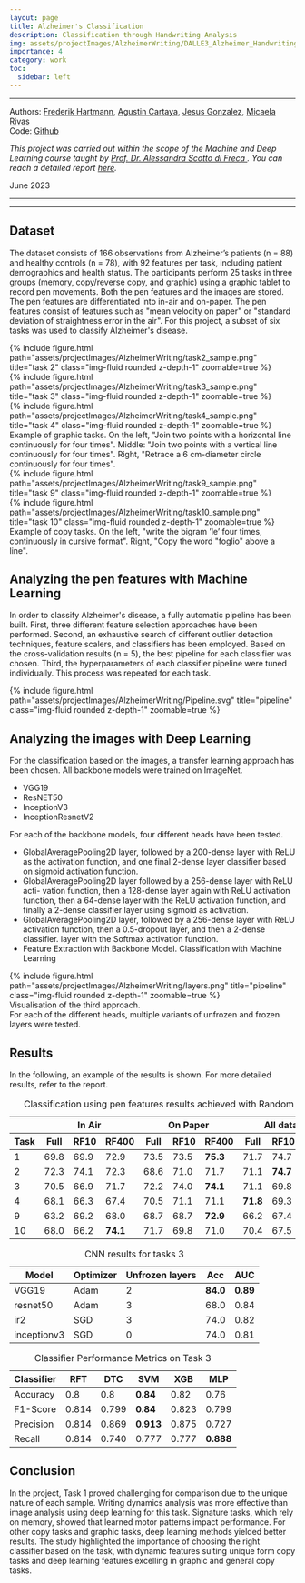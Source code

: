 ```yaml
---
layout: page
title: Alzheimer's Classification
description: Classification through Handwriting Analysis
img: assets/projectImages/AlzheimerWriting/DALLE3_Alzheimer_Handwriting.png
importance: 4
category: work
toc:
  sidebar: left
---
```

---
Authors: [Frederik Hartmann](https://github.com/Frederik-Hartmann), [Agustin Cartaya](https://github.com/AgustinCartaya), [Jesus Gonzalez](https://github.com/dagazrev), [Micaela Rivas](https://github.com/MicaelaRivas)
\
Code: [Github]()


*This project was carried out within the scope of the Machine and Deep Learning course taught by [Prof. Dr. Alessandra Scotto di Freca
](https://scholar.google.com/citations?user=1f_f-yAAAAAJ&hl=en). You can reach a detailed report [here]().* 


June 2023

---
---

## Dataset
The dataset consists of 166 observations from Alzheimer’s patients (n = 88) and healthy controls (n = 78), with 92 features per task, including patient demographics and health status. The participants perform 25 tasks in three groups (memory, copy/reverse copy, and graphic) using a graphic tablet to record pen movements. Both the pen features and the images are stored. The pen features are differentiated into in-air and on-paper. The pen features consist of features such as "mean velocity on paper" or "standard deviation of straightness error in the air". For this project, a subset of six tasks was used to classify Alzheimer's disease.

<div class="row">
    <div class="col-sm mt-3 mt-md-0">
        {% include figure.html path="assets/projectImages/AlzheimerWriting/task2_sample.png" title="task 2" class="img-fluid rounded z-depth-1" zoomable=true %}
    </div>
    <div class="col-sm mt-3 mt-md-0">
        {% include figure.html path="assets/projectImages/AlzheimerWriting/task3_sample.png" title="task 3" class="img-fluid rounded z-depth-1" zoomable=true %}
    </div>
    <div class="col-sm mt-3 mt-md-0">
        {% include figure.html path="assets/projectImages/AlzheimerWriting/task4_sample.png" title="task 4" class="img-fluid rounded z-depth-1" zoomable=true %}
    </div>
</div>
<div class="caption">
    Example of graphic tasks. On the left, "Join two points with a horizontal line continuously for four times". Middle: "Join two points with a vertical line continuously for four times". Right, "Retrace a 6 cm-diameter circle continuously for four times".
</div>
<div class="row">
    <div class="col-sm mt-3 mt-md-0">
        {% include figure.html path="assets/projectImages/AlzheimerWriting/task9_sample.png" title="task 9" class="img-fluid rounded z-depth-1" zoomable=true %}
    </div>
    <div class="col-sm mt-3 mt-md-0">
        {% include figure.html path="assets/projectImages/AlzheimerWriting/task10_sample.png" title="task 10" class="img-fluid rounded z-depth-1" zoomable=true %}
    </div>
</div>
<div class="caption">
    Example of copy tasks. On the left, "write the bigram ’le’ four times, continuously in cursive format". Right, "Copy the word "foglio" above a line".
</div>

## Analyzing the pen features with Machine Learning
In order to classify Alzheimer's disease, a fully automatic pipeline has been built. First, three different feature selection approaches have been performed. Second, an exhaustive search of different outlier detection techniques, feature scalers, and classifiers has been employed. Based on the cross-validation results (n = 5), the best pipeline for each classifier was chosen. Third, the hyperparameters of each classifier pipeline were tuned individually. This process was repeated for each task.
<div class="row">
    <div class="col-sm mt-3 mt-md-0">
        {% include figure.html path="assets/projectImages/AlzheimerWriting/Pipeline.svg" title="pipeline" class="img-fluid rounded z-depth-1" zoomable=true %}
   </div> 
</div>

## Analyzing the images with Deep Learning
For the classification based on the images, a transfer learning approach has been chosen. All backbone models were trained on ImageNet.
<ul>
    <li>VGG19</li>
    <li>ResNET50</li>
    <li>InceptionV3</li>
    <li>InceptionResnetV2</li>
</ul>

For each of the backbone models, four different heads have been tested.
<ul>
<li>GlobalAveragePooling2D layer, followed by a 200-dense layer with ReLU as the
activation function, and one final 2-dense layer classifier based on sigmoid
activation function.</li>
<li>GlobalAveragePooling2D layer followed by a 256-dense layer with ReLU acti-
vation function, then a 128-dense layer again with ReLU activation function,
then a 64-dense layer with the ReLU activation function, and finally a 2-dense
classifier layer using sigmoid as activation. </li>
<li>GlobalAveragePooling2D layer, followed by a 256-dense layer with ReLU
activation function, then a 0.5-dropout layer, and then a 2-dense classifier.
layer with the Softmax activation function.</li>
<li>Feature Extraction with Backbone Model. Classification with Machine Learning</li>
</ul>
<div class="row">
    <div class="col-sm mt-3 mt-md-0">
        {% include figure.html path="assets/projectImages/AlzheimerWriting/layers.png" title="pipeline" class="img-fluid rounded z-depth-1" zoomable=true %}
   </div> 
</div>
<div class="caption">
Visualisation of the third approach.
</div>
For each of the different heads, multiple variants of unfrozen and frozen layers were tested.

## Results
In the following, an example of the results is shown. For more detailed results, refer to the report.
<table>
  <caption>Classification using pen features results achieved with Random Forest</caption>
  <thead>
    <tr>
      <th></th>
      <th colspan="3"><strong>In Air</strong></th>
      <th colspan="3"><strong>On Paper</strong></th>
      <th colspan="3"><strong>All dataset</strong></th>
    </tr>
    <tr>
      <th>Task</th>
      <th>Full</th>
      <th>RF10</th>
      <th>RF400</th>
      <th>Full</th>
      <th>RF10</th>
      <th>RF400</th>
      <th>Full</th>
      <th>RF10</th>
      <th>RF400</th>
    </tr>
  </thead>
  <tbody>
    <tr>
      <td>1</td>
      <td>69.8</td>
      <td>69.9</td>
      <td>72.9</td>
      <td>73.5</td>
      <td>73.5</td>
      <td><strong>75.3</strong></td>
      <td>71.7</td>
      <td>74.7</td>
      <td>71.6</td>
    </tr>
    <tr>
      <td>2</td>
      <td>72.3</td>
      <td>74.1</td>
      <td>72.3</td>
      <td>68.6</td>
      <td>71.0</td>
      <td>71.7</td>
      <td>71.1</td>
      <td><strong>74.7</strong></td>
      <td>72.3</td>
    </tr>
    <tr>
      <td>3</td>
      <td>70.5</td>
      <td>66.9</td>
      <td>71.7</td>
      <td>72.2</td>
      <td>74.0</td>
      <td><strong>74.1</strong></td>
      <td>71.1</td>
      <td>69.8</td>
      <td>70.4</td>
    </tr>
    <tr>
      <td>4</td>
      <td>68.1</td>
      <td>66.3</td>
      <td>67.4</td>
      <td>70.5</td>
      <td>71.1</td>
      <td>71.1</td>
      <td><strong>71.8</strong></td>
      <td>69.3</td>
      <td>71.7</td>
    </tr>
    <tr>
      <td>9</td>
      <td>63.2</td>
      <td>69.2</td>
      <td>68.0</td>
      <td>68.7</td>
      <td>68.7</td>
      <td><strong>72.9</strong></td>
      <td>66.2</td>
      <td>67.4</td>
      <td>69.2</td>
    </tr>
    <tr>
      <td>10</td>
      <td>68.0</td>
      <td>66.2</td>
      <td><strong>74.1</strong></td>
      <td>71.7</td>
      <td>69.8</td>
      <td>71.0</td>
      <td>70.4</td>
      <td>67.5</td>
      <td>73.5</td>
    </tr>
  </tbody>
</table>

<table>
  <caption>CNN results for tasks 3</caption>
  <thead>
    <tr>
      <th>Model</th>
      <th>Optimizer</th>
      <th>Unfrozen layers</th>
      <th>Acc</th>
      <th>AUC</th>
    </tr>
  </thead>
  <tbody>
    <tr>
      <td>VGG19</td>
      <td>Adam</td>
      <td>2</td>
      <td><strong>84.0</strong></td>
      <td><strong>0.89</strong></td>
    </tr>
    <tr>
      <td>resnet50</td>
      <td>Adam</td>
      <td>3</td>
      <td>68.0</td>
      <td>0.84</td>
    </tr>
    <tr>
      <td>ir2</td>
      <td>SGD</td>
      <td>3</td>
      <td>74.0</td>
      <td>0.82</td>
    </tr>
    <tr>
      <td>inceptionv3</td>
      <td>SGD</td>
      <td>0</td>
      <td>74.0</td>
      <td>0.81</td>
    </tr>
  </tbody>
</table>


<table>
  <caption>Classifier Performance Metrics on Task 3</caption>
  <thead>
    <tr>
      <th><strong>Classifier</strong></th>
      <th><strong>RFT</strong></th>
      <th><strong>DTC</strong></th>
      <th><strong>SVM</strong></th>
      <th><strong>XGB</strong></th>
      <th><strong>MLP</strong></th>
    </tr>
  </thead>
  <tbody>
    <tr>
      <td>Accuracy</td>
      <td>0.8</td>
      <td>0.8</td>
      <td><strong>0.84</strong></td>
      <td>0.82</td>
      <td>0.76</td>
    </tr>
    <tr>
      <td>F1-Score</td>
      <td>0.814</td>
      <td>0.799</td>
      <td><strong>0.84</strong></td>
      <td>0.823</td>
      <td>0.799</td>
    </tr>
    <tr>
      <td>Precision</td>
      <td>0.814</td>
      <td>0.869</td>
      <td><strong>0.913</strong></td>
      <td>0.875</td>
      <td>0.727</td>
    </tr>
    <tr>
      <td>Recall</td>
      <td>0.814</td>
      <td>0.740</td>
      <td>0.777</td>
      <td>0.777</td>
      <td><strong>0.888</strong></td>
    </tr>
  </tbody>
</table>


## Conclusion
In the project, Task 1 proved challenging for comparison due to the unique nature of each sample. Writing dynamics analysis was more effective than image analysis using deep learning for this task. Signature tasks, which rely on memory, showed that learned motor patterns impact performance. For other copy tasks and graphic tasks, deep learning methods yielded better results. The study highlighted the importance of choosing the right classifier based on the task, with dynamic features suiting unique form copy tasks and deep learning features excelling in graphic and general copy tasks. 